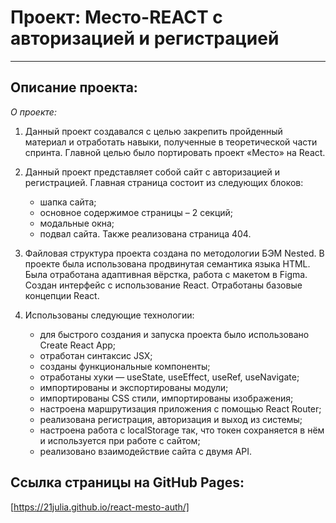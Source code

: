 # Проект: Место-REACT с авторизацией и регистрацией

___

## Описание проекта:

*О проекте:*

1. Данный проект создавался с целью закрепить пройденный материал и отработать навыки, полученные в теоретической части спринта. Главной целью было портировать проект «Место» на React.

2. Данный проект представляет собой сайт с авторизацией и регистрацией. Главная страница состоит из следующих блоков:
    * шапка сайта;
    * основное содержимое страницы – 2 секций;
    * модальные окна;
    * подвал сайта.
  Также реализована страница 404.

3. Файловая структура проекта создана по методологии БЭМ Nested. В проекте была использована продвинутая семантика языка HTML. Была отработана адаптивная вёрстка, работа с макетом в Figma. Создан интерфейс с использование React. Отработаны базовые концепции React.

4. Использованы следующие технологии:
    * для быстрого создания и запуска проекта было использовано Create React App;
    * отработан синтаксис JSX;
    * созданы функциональные компоненты;
    * отработаны хуки — useState, useEffect, useRef, useNavigate;
    * импортированы и экспортированы модули;
    * импортированы CSS стили, импортированы изображения;
    * настроена маршрутизация приложения с помощью React Router;
    * реализована регистрация, авторизация и выход из системы;
    * настроена работа с localStorage так, что токен сохраняется в нём и используется при работе с сайтом;
    * реализовано взаимодействие сайта с двумя API.

## Ссылка страницы на GitHub Pages:

[https://21julia.github.io/react-mesto-auth/]

